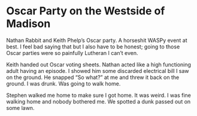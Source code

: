 # Oscar Party on the Westside of Madison

Nathan Rabbit and Keith Phelp’s Oscar party. A horseshit WASPy event at best. I feel bad saying that but I also have to be honest; going to those Oscar parties were so painfully Lutheran I can’t even.



Keith handed out Oscar voting sheets. Nathan acted like a high functioning adult having an episode. I showed him some discarded electrical bill I saw on the ground. He snapped “So what?” at me and threw it back on the ground. I was drunk. Was going to walk home.

Stephen walked me home to make sure I got home. It was weird. I was fine walking home and nobody bothered me. We spotted a dunk passed out on some lawn.